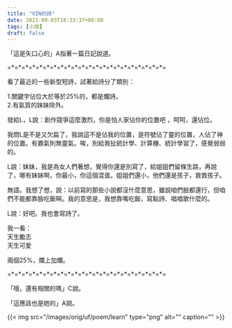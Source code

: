 ```yaml
---
title: "XIN的詩"
date: 2021-09-03T18:33:37+08:00
tags: [小說]
draft: false
---
```


「這是矢口心的」A指著一篇日記說道。

=\*=\*=\*=\*=\*=\*=\*=\*=\*=\*=\*=\*=\*=\*=\*=\*=\*=\*=\*=\*=\*=\*=


看了最近的一些新型短詩，試著給詩分了類別：

1.關鍵字佔位大於等於25%的，都是爛詩。  
2.有氣質的妹妹除外。

發給L，L說：創作競爭這麼激烈，你是怕人家佔你的位置吧
，呵呵，還佔位。

我問L是不是又欠扁了，我說這不是佔我的位置，是符號佔了靈的位置，人佔了神的位置。有霸氣則無靈氣。唉，別給我扯統計學、計算機、統計學習了，感覺弱弱的。

L說：妹妹，我是為女人們著想，覺得你還是別寫了，給姐姐們留條生路，再說了，哪有妹妹啊，你最小，你這個混蛋。姐姐們還小，他們還是孩子，救救孩子。

無語。我想了想，說：以前寫的那些小說都沒什麼意思，雖說咱們臉都還行，但咱們不能都靠臉吃飯啊。我的意思是，我想靠嘴吃飯，寫點詩、唱唱歌什麼的。

L說：好吧。我也會寫詩了。

我一看：  
天生勵志  
天生可愛  

兩個25%，爛上加爛。

=\*=\*=\*=\*=\*=\*=\*=\*=\*=\*=\*=\*=\*=\*=\*=\*=\*=\*=\*=\*=\*=\*=

「哦，還有相關的嗎」C說。

「這應該也是她的」A說。

{{< img src="/images/orig/uf/poem/learn" type="png" alt="" caption="" >}}